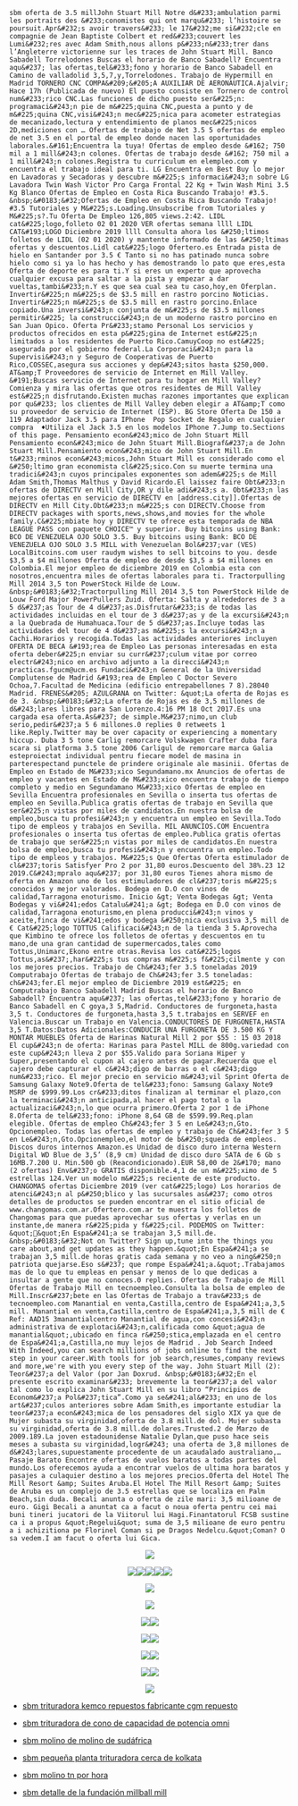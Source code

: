 
```
sbm oferta de 3.5 millJohn Stuart Mill Notre d&#233;ambulation parmi les portraits des &#233;conomistes qui ont marqu&#233; l’histoire se poursuit.Apr&#232;s avoir travers&#233; le 17&#232;me si&#232;cle en compagnie de Jean Baptiste Colbert et red&#233;couvert les Lumi&#232;res avec Adam Smith,nous allons p&#233;n&#233;trer dans l’Angleterre victorienne sur les traces de John Stuart Mill. Banco Sabadell Torrelodones Buscas el horario de Banco Sabadell? Encuentra aqu&#237; las ofertas,tel&#233;fono y horario de Banco Sabadell en Camino de valladolid 3,5,7,y,Torrelodones. Trabajo de Hypermill en Madrid TORNERO CNC COMPA&#209;&#205;A AUXILIAR DE AERONAUTICA.Ajalvir; Hace 17h (Publicada de nuevo) El puesto consiste en Tornero de control num&#233;rico CNC.Las funciones de dicho puesto ser&#225;n: programaci&#243;n pie de m&#225;quina CNC,puesta a punto y de m&#225;quina CNC,visi&#243;n mec&#225;nica para acometer estrategias de mecanizado,lectura y entendimiento de planos mec&#225;nicos 2D,mediciones con … Ofertas de trabajo de Net 3.5 5 ofertas de empleo de net 3.5 en el portal de empleo donde nacen las oportunidades laborales.&#161;Encuentra la tuya! Ofertas de empleo desde &#162; 750 mil a 1 mill&#243;n colones. Ofertas de trabajo desde &#162; 750 mil a 1 mill&#243;n colones.Registra tu curriculum en elempleo.com y encuentra el trabajo ideal para ti. LG Encuentra en Best Buy lo mejor en Lavadoras y Secadoras y descubre m&#225;s informaci&#243;n sobre LG Lavadora Twin Wash Victor Pro Carga Frontal 22 Kg + Twin Wash Mini 3.5 Kg Blanco Ofertas de Empleo en Costa Rica Buscando Trabajo! #3.5. &nbsp;&#0183;&#32;Ofertas de Empleo en Costa Rica Buscando Trabajo! #3.5 Tutoriales y M&#225;s.Loading.Unsubscribe from Tutoriales y M&#225;s?.Tu Oferta De Empleo 126,805 views.2:42. LIDL cat&#225;logo,folleto 02 01 2020 VER ofertas semana llll LIDL CAT&#193;LOGO Diciembre 2019 llll Consulta ahora los &#250;ltimos folletos de LIDL (02 01 2020) y mantente informado de las &#250;ltimas ofertas y descuentos.Lidl cat&#225;logo Ofertero.es Entrada pista de hielo en Santander por 3.5 € Tanto si no has patinado nunca sobre hielo como si ya lo has hecho y has demostrando lo pato que eres,esta Oferta de deporte es para ti.Y si eres un experto que aprovecha cualquier excusa para saltar a la pista y empezar a dar vueltas,tambi&#233;n.Y es que sea cual sea tu caso,hoy,en Oferplan. Invertir&#225;n m&#225;s de $3.5 mill en rastro porcino Noticias. Invertir&#225;n m&#225;s de $3.5 mill en rastro porcino.Enlace copiado.Una inversi&#243;n conjunta de m&#225;s de $3.5 millones permitir&#225; la construcci&#243;n de un moderno rastro porcino en San Juan Opico. Oferta Pr&#233;stamo Personal Los servicios y productos ofrecidos en esta p&#225;gina de Internet est&#225;n limitados a los residentes de Puerto Rico.CamuyCoop no est&#225; asegurada por el gobierno federal.La Corporaci&#243;n para la Supervisi&#243;n y Seguro de Cooperativas de Puerto Rico,COSSEC,asegura sus acciones y dep&#243;sitos hasta $250,000. AT&amp;T Proveedores de servicio de Internet en Mill Valley. &#191;Buscas servicio de Internet para tu hogar en Mill Valley? Comienza y mira las ofertas que otros residentes de Mill Valley est&#225;n disfrutando.Existen muchas razones importantes que explican por qu&#233; los clientes de Mill Valley deben elegir a AT&amp;T como su proveedor de servicio de Internet (ISP). BG Store Oferta De 150 a 119 ️Adaptador Jack 3.5 para IPhone ️ ️Pop Socket de Regalo en cualquier compra ️ ♦️Utiliza el Jack 3.5 en los modelos IPhone 7.Jump to.Sections of this page. Pensamiento econ&#243;mico de John Stuart Mill Pensamiento econ&#243;mico de John Stuart Mill.Biograf&#237;a de John Stuart Mill.Pensamiento econ&#243;mico de John Stuart Mill.En t&#233;rminos econ&#243;micos,John Stuart Mill es considerado como el &#250;ltimo gran economista cl&#225;sico.Con su muerte termina una tradici&#243;n cuyos principales exponentes son adem&#225;s de Mill Adam Smith,Thomas Malthus y David Ricardo.El laissez faire Obt&#233;n ofertas de DIRECTV en Mill City,OR y dile adi&#243;s a. Obt&#233;n las mejores ofertas en servicio de DIRECTV en [address.city]].Ofertas de DIRECTV en Mill City.Obt&#233;n m&#225;s con DIRECTV.Choose from DIRECTV packages with sports,news,shows,and movies for the whole family.C&#225;mbiate hoy y DIRECTV te ofrece esta temporada de NBA LEAGUE PASS con paquete CHOICE™ y superior. Buy bitcoins using Bank: BCO DE VENEZUELA OJO SOLO 3.5. Buy bitcoins using Bank: BCO DE VENEZUELA OJO SOLO 3.5 MILL with Venezuelan Bol&#237;var (VES) LocalBitcoins.com user raudym wishes to sell bitcoins to you. desde $3,5 a $4 millones Oferta de empleo de desde $3,5 a $4 millones en Colombia.El mejor empleo de diciembre 2019 en Colombia esta con nosotros,encuentra miles de ofertas laborales para ti. Tractorpulling Mill 2014 3,5 ton PowerStock Hilde de Louw. &nbsp;&#0183;&#32;Tractorpulling Mill 2014 3,5 ton PowerStock Hilde de Louw Ford Major PowerPullers Zuid. Oferta: Salta y alrededores de 3 a 5 d&#237;as Tour de 4 d&#237;as.Disfrutar&#233;is de todas las actividades incluidas en el tour de 3 d&#237;as y de la excursi&#243;n a la Quebrada de Humahuaca.Tour de 5 d&#237;as.Incluye todas las actividades del tour de 4 d&#237;as m&#225;s la excursi&#243;n a Cachi.Horarios y recogida.Todas las actividades anteriores incluyen OFERTA DE BECA &#193;rea de Empleo Las personas interesadas en esta oferta deber&#225;n enviar su curr&#237;culum vitae por correo electr&#243;nico en archivo adjunto a la direcci&#243;n practicas.fgucm@ucm.es Fundaci&#243;n General de la Universidad Complutense de Madrid &#193;rea de Empleo C Doctor Severo Ochoa,7.Facultad de Medicina (edificio entrepabellones 7 8).28040 Madrid. FRENES&#205; AZULGRANA on Twitter: &quot;La oferta de Rojas es de 3. &nbsp;&#0183;&#32;La oferta de Rojas es de 3,5 millones de d&#243;lares libres para San Lorenzo.4:16 PM 18 Oct 2017.Es una cargada esa oferta.As&#237; de simple.M&#237;nimo,un club serio,pedir&#237;a 5 6 millones.0 replies 0 retweets 1 like.Reply.Twitter may be over capacity or experiencing a momentary hiccup. Duba 3 5 tone Carlig remorcare Volskwagen Crafter duba fara scara si platforma 3.5 tone 2006 Carligul de remorcare marca Galia esteproiectat individual pentru fiecare model de masina in parterespectand punctele de prindere originale ale masinii. Ofertas de Empleo en Estado de M&#233;xico Segundamano.mx Anuncios de ofertas de empleo y vacantes en Estado de M&#233;xico encuentra trabajo de tiempo completo y medio en Segundamano M&#233;xico Ofertas de empleo en Sevilla Encuentra profesionales en Sevilla o inserta tus ofertas de empleo en Sevilla.Publica gratis ofertas de trabajo en Sevilla que ser&#225;n vistas por miles de candidatos.En nuestra bolsa de empleo,busca tu profesi&#243;n y encuentra un empleo en Sevilla.Todo tipo de empleos y trabajos en Sevilla. MIL ANUNCIOS.COM Encuentra profesionales o inserta tus ofertas de empleo.Publica gratis ofertas de trabajo que ser&#225;n vistas por miles de candidatos.En nuestra bolsa de empleo,busca tu profesi&#243;n y encuentra un empleo.Todo tipo de empleos y trabajos. M&#225;s Que Ofertas Oferta estimulador de cl&#237;toris Satisfyer Pro 2 por 31,80 euros.Descuento del 38%.23 12 2019.C&#243;mpralo aqu&#237; por 31,80 euros Tienes ahora mismo de oferta en Amazon uno de los estimuladores de cl&#237;toris m&#225;s conocidos y mejor valorados. Bodega en D.O con vinos de calidad,Tarragona enoturismo. Inicio &gt; Venta Bodegas &gt; Venta Bodegas y vi&#241;edos Catalu&#241;a &gt; Bodega en D.O con vinos de calidad,Tarragona enoturismo,en plena producci&#243;n vinos y aceite,finca de vi&#241;edos y bodega &#250;nica exclusiva 3,5 mill de € Cat&#225;logo TOTTUS Calificaci&#243;n de la tienda 3 5.Aprovecha que Kimbino te ofrece los folletos de ofertas y descuentos en tu mano,de una gran cantidad de supermercados,tales como Tottus,Unimarc,Ekono entre otras.Revisa los cat&#225;logos Tottus,as&#237;,har&#225;s tus compras m&#225;s f&#225;cilmente y con los mejores precios. Trabajo de Ch&#243;fer 3.5 toneladas 2019 Computrabajo Ofertas de trabajo de Ch&#243;fer 3.5 toneladas: ch&#243;fer.El mejor empleo de Diciembre 2019 est&#225; en Computrabajo Banco Sabadell Madrid Buscas el horario de Banco Sabadell? Encuentra aqu&#237; las ofertas,tel&#233;fono y horario de Banco Sabadell en C goya,3 5,Madrid. Conductores de furgoneta,hasta 3,5 t. Conductores de furgoneta,hasta 3,5 t.trabajos en SERVEF en Valencia.Buscar un Trabajo en Valencia.CONDUCTORES DE FURGONETA,HASTA 3,5 T.Datos:Datos Adicionales:CONDUCIR UNA FURGONETA DE 3.500 KG Y MONTAR MUEBLES Oferta de Harinas Natural Mill 2 por $55 : 15 03 2018 El cup&#243;n de oferta: Harinas para Pastel MILL de 800g.variedad con este cup&#243;n lleva 2 por $55.Valido para Soriana Hiper y Super,presentando el cupon al cajero antes de pagar.Recuerda que el cajero debe capturar el c&#243;digo de barras o el c&#243;digo num&#233;rico. El mejor precio en servicio m&#243;vil Sprint Oferta de Samsung Galaxy Note9.Oferta de tel&#233;fono: Samsung Galaxy Note9 MSRP de $999.99.Los cr&#233;ditos finalizan al terminar el plazo,con la terminaci&#243;n anticipada,al hacer el pago total o la actualizaci&#243;n,lo que ocurra primero.Oferta 2 por 1 de iPhone 8.Oferta de tel&#233;fono: iPhone 8,64 GB de $599.99.Req.plan elegible. Ofertas de empleo Ch&#243;fer 3 5 en Le&#243;n,Gto. Opcionempleo. Todas las ofertas de empleo y trabajo de Ch&#243;fer 3 5 en Le&#243;n,Gto.Opcionempleo,el motor de b&#250;squeda de empleos. Discos duros internos Amazon.es Unidad de disco duro interna Western Digital WD Blue de 3,5’ (8,9 cm) Unidad de disco duro SATA de 6 Gb s 16MB.7.200 U. Min.500 gb (Reacondicionado).EUR 58,00 de 2&#170; mano (2 ofertas) Env&#237;o GRATIS disponible.4,1 de un m&#225;ximo de 5 estrellas 124.Ver un modelo m&#225;s reciente de este producto. CHANGOMAS ofertas Diciembre 2019 (ver cat&#225;logo) Los horarios de atenci&#243;n al p&#250;blico y las sucursales as&#237; como otros detalles de productos se pueden encontrar en el sitio oficial de www.changomas.com.ar.Ofertero.com.ar te muestra los folletos de Changomas para que puedas aprovechar sus ofertas y verlas en un instante,de manera r&#225;pida y f&#225;cil. PODEMOS on Twitter: &quot;📼&quot;En Espa&#241;a se trabajan 3,5 mill.de. &nbsp;&#0183;&#32;Not on Twitter? Sign up,tune into the things you care about,and get updates as they happen.&quot;En Espa&#241;a se trabajan 3,5 mill.de horas gratis cada semana y no veo a ning&#250;n patriota quejarse.Eso s&#237; que rompe Espa&#241;a.&quot;.Trabajamos mas de lo que tu empleas en pensar y menos de lo que dedicas a insultar a gente que no conoces.0 replies. Ofertas de Trabajo de Mill Ofertas de Trabajo Mill en tecnoempleo.Consulta la bolsa de empleo de Mill.Inscr&#237;bete en las Ofertas de Trabajo a trav&#233;s de tecnoempleo.com Manantial en venta,Castilla,centro de Espa&#241;a,3,5 mill. Manantial en venta,Castilla,centro de Espa&#241;a,3,5 mill de € Ref: AAD15 3manantialcentro Manantial de agua,con concesi&#243;n administrativa de explotaci&#243;n,calificada como &quot;agua de manantial&quot;,ubicado en finca r&#250;stica,emplazada en el centro de Espa&#241;a,Castilla,no muy lejos de Madrid . Job Search Indeed With Indeed,you can search millions of jobs online to find the next step in your career.With tools for job search,resumes,company reviews and more,we're with you every step of the way. John Stuart Mill (2): Teor&#237;a del Valor (por Jan Doxrud. &nbsp;&#0183;&#32;En el presente escrito examinar&#233; brevemente la teor&#237;a del valor tal como lo explica John Stuart Mill en su libro “Principios de Econom&#237;a Pol&#237;tica”.Como ya se&#241;al&#233; en uno de los art&#237;culos anteriores sobre Adam Smith,es importante estudiar la teor&#237;a econ&#243;mica de los pensadores del siglo XIX ya que de Mujer subasta su virginidad,oferta de 3.8 mill.de dol. Mujer subasta su virginidad,oferta de 3.8 mill.de dolares.Trusted.2 de Marzo de 2009.189.La joven estadounidense Natalie Dylan,que puso hace seis meses a subasta su virginidad,logr&#243; una oferta de 3,8 millones de d&#243;lares,supuestamente procedente de un acaudalado australiano,… Pasaje Barato Encontre ofertas de vuelos baratos a todas partes del mundo.Los oferecemos ayuda a encontrar vuelos de ultima hora baratos y pasajes a culaquier destino a los mejores precios.Oferta del Hotel The Mill Resort &amp; Suites Aruba.El Hotel The Mill Resort &amp; Suites de Aruba es un complejo de 3.5 estrellas que se localiza en Palm Beach,sin duda. Becali anunta o oferta de zile mari: 3,5 milioane de euro. Gigi Becali a anuntat ca a facut o noua oferta pentru cei mai buni tineri jucatori de la Viitorul lui Hagi.Finantatorul FCSB sustine ca i a propus &quot;Regelui&quot; suma de 3,5 milioane de euro pentru a i achizitiona pe Florinel Coman si pe Dragos Nedelcu.&quot;Coman? O sa vedem.I am facut o oferta lui Gica. 
```

<div align="center">

<a href="https://es-crusher.shibang-china.com/github&k=sbm+oferta+de+3.5+mill"><img src="https://static.shibang-china.com/es/crusher/logo.jpg"></a>

<a href="https://es-crusher.shibang-china.com/github&k=sbm+oferta+de+3.5+mill"><img src="https://static.shibang-china.com/es/crusher/index.jpg"></a><a href="https://es-crusher.shibang-china.com/material.htmlgithub&k=sbm+oferta+de+3.5+mill"><img src="https://static.shibang-china.com/es/crusher/material.jpg"></a><a href="https://es-crusher.shibang-china.com/application.htmlgithub&k=sbm+oferta+de+3.5+mill"><img src="https://static.shibang-china.com/es/crusher/application.jpg"></a><a href="https://es-crusher.shibang-china.com/aboutus.htmlgithub&k=sbm+oferta+de+3.5+mill"><img src="https://static.shibang-china.com/es/crusher/aboutus.jpg"></a><a href="https://es-crusher.shibang-china.com/contact.htmlgithub&k=sbm+oferta+de+3.5+mill"><img src="https://static.shibang-china.com/es/crusher/contact.jpg"></a>

<a href="https://es-crusher.shibang-china.com/github&k=sbm+oferta+de+3.5+mill"><img src="https://static.shibang-china.com/es/crusher/banner.jpg"></a>

<a href="https://swt.shibang-china.com/github&k=sbm+oferta+de+3.5+mill"><img src="https://static.shibang-china.com/es/crusher/text.jpg"></a>

<a href="https://swt.shibang-china.com/github&k=sbm+oferta+de+3.5+mill"><img src="https://static.shibang-china.com/es/crusher/chat.jpg"></a><a href="https://es-crusher.shibang-china.com/contact.htmlgithub&k=sbm+oferta+de+3.5+mill"><img src="https://static.shibang-china.com/es/crusher/message.jpg"></a>

<a href="https://es-crusher.shibang-china.com/products/pe.htmlgithub&k=sbm+oferta+de+3.5+mill"><img src="https://static.shibang-china.com/es/crusher/pe.jpg"></a><a href="https://es-crusher.shibang-china.com/products/pf.htmlgithub&k=sbm+oferta+de+3.5+mill"><img src="https://static.shibang-china.com/es/crusher/pf.jpg"></a>

<a href="https://es-crusher.shibang-china.com/products/hpt.htmlgithub&k=sbm+oferta+de+3.5+mill"><img src="https://static.shibang-china.com/es/crusher/hpt.jpg"></a><a href="https://es-crusher.shibang-china.com/products/vsi.htmlgithub&k=sbm+oferta+de+3.5+mill"><img src="https://static.shibang-china.com/es/crusher/vsi.jpg"></a>

<a href="https://es-crusher.shibang-china.com/products/klv.htmlgithub&k=sbm+oferta+de+3.5+mill"><img src="https://static.shibang-china.com/es/crusher/klv.jpg"></a><a href="https://es-crusher.shibang-china.com/products/portable.htmlgithub&k=sbm+oferta+de+3.5+mill"><img src="https://static.shibang-china.com/es/crusher/portable.jpg"></a>

<a href="https://swt.shibang-china.com/github&k=sbm+oferta+de+3.5+mill"><img src="https://static.shibang-china.com/es/crusher/case.jpg"></a>

</div>


* [sbm trituradora kemco repuestos fabricante cgm repuesto](sbm%20trituradora%20kemco%20repuestos%20fabricante%20cgm%20repuesto.md)

* [sbm trituradora de cono de capacidad de potencia omni](sbm%20trituradora%20de%20cono%20de%20capacidad%20de%20potencia%20omni.md)

* [sbm molino de molino de sudáfrica](sbm%20molino%20de%20molino%20de%20sud%C3%A1frica.md)

* [sbm pequeña planta trituradora cerca de kolkata](sbm%20peque%C3%B1a%20planta%20trituradora%20cerca%20de%20kolkata.md)

* [sbm molino tn por hora](sbm%20molino%20tn%20por%20hora.md)

* [sbm detalle de la fundación millball mill](sbm%20detalle%20de%20la%20fundaci%C3%B3n%20millball%20mill.md)